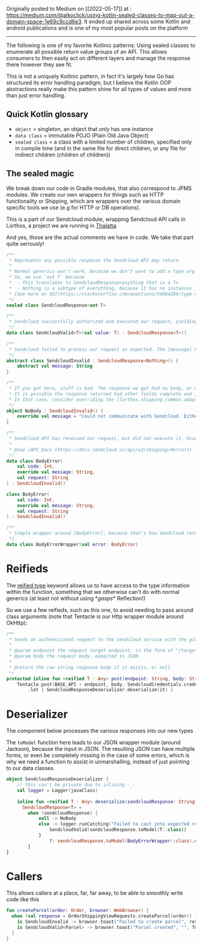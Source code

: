 Originally posted to Medium on [[2022-05-17]] at : https://medium.com/@alkoclick/using-kotlin-sealed-classes-to-map-out-a-domain-space-1e69c9ccd6e3. It ended up shared across some Kotlin and android publications and is one of my most popular posts on the platform

---

The following is one of my favorite Kotlinic patterns: Using sealed classes to enumerate all possible return value groups of an API. This allows consumers to then easily act on different layers and manage the response there however they see fit.

This is not a uniquely Kotlinic pattern, in fact it's largely how Go has structured its error handling paradigm, but I believe the Kotlin OOP abstractions really make this pattern shine for all types of values and more than just error handling.

## Quick Kotlin glossary

-   `object` = singleton, an object that only has one instance
-   `data class` = immutable POJO (Plain Old Java Object)
-   `sealed class` = a class with a limited number of children, specified only in compile time (and in the same file for direct children, or any file for indirect children (children of children))

## The sealed magic

We break down our code in Gradle modules, that also correspond to JPMS modules. We create our own wrappers for things such as HTTP functionality or Shipping, which are wrappers over the various domain specific tools we use (e.g for HTTP or DB operations).

This is a part of our Sendcloud module, wrapping Sendcloud API calls in Lorthos, a project we are running in [Thalatta](https://thalatta.io/).

And yes, those are the actual comments we have in code. We take that part quite seriously!

```kotlin
/**  
 * Represents any possible response the Sendcloud API may return  
 *  
 * Normal generics won't work, because we don't want to add a type arg to all children (e.g the Singleton [NoBody])  
 * So, we use `out T` because  
 *  - This translates to SendcloudResponse<anything that is a T>  
 *  - Nothing is a subtype of everything, because it has no instances     
 * [See more on SO](https://stackoverflow.com/questions/54804289/type-safe-usage-of-generic-sealed-classes)  
 */  
sealed class SendcloudResponse<out T>

/**  
 * Sendcloud successfully authorized and executed our request, yielding the response [value]  
 */  
data class SendcloudValid<T>(val value: T) : SendcloudResponse<T>()

/**  
 * Sendcloud failed to process our request as expected. The [message] has more, human-readable, info  
 */  
abstract class SendcloudInvalid : SendcloudResponse<Nothing>() { 
	abstract val message: String  
}

/**  
 * If you got here, stuff is bad. The response we got had no body, or we didn't get a response at all.  
 * It is possible the response returned had other fields complete and just not the body.  
 * In that case, consider overriding the [lorthos.shipping.common.adapter.SendcloudResponseDeserializer.deserialize] logic  
 */  
object NoBody : SendcloudInvalid() { 
	override val message = "Could not communicate with Sendcloud. Either Lorthos did not properly create a request, or Sendcloud API is unavailable"  
}

/**  
 * Sendcloud API has received our request, but did not execute it. Usually 400 or 401  
 *  
 * @see [API Docs (https://docs.sendcloud.sc/api/v2/shipping/#errors)  
 */  
data class BodyError(  
    val code: Int,  
    override val message: String,  
    val request: String  
) : SendcloudInvalid()

class BodyError(  
    val code: Int,  
    override val message: String,  
    val request: String  
) : SendcloudInvalid()

/**  
 * Simple wrapper around [BodyError], because that's how Sendcloud returns it initially  
 */  
data class BodyErrorWrapper(val error: BodyError)
```

# Reifieds

The [reified type](https://kotlinlang.org/docs/inline-functions.html#reified-type-parameters) keyword allows us to have access to the type information within the function, something that we otherwise can't do with normal generics (at least not without using \**gasps*\* Reflection!)

So we use a few reifieds, such as this one, to avoid needing to pass around class arguments (note that Tentacle is our Http wrapper module around OkHttp):

```kotlin
/**  
 * Sends an authenticated request to the Sendcloud service with the given body  
 *  
 * @param endpoint the request target endpoint, in the form of "/target"  
 * @param body the request body, expected in JSON  
 *  
 * @return the raw string response body if it exists, or null  
 */  
protected inline fun <reified T : Any> post(endpoint: String, body: String): SendcloudResponse<T> =  
    Tentacle.post(BASE_API + endpoint, body, SendcloudCredentials.credentials, Headers.contentJson)  
        .let { SendcloudResponseDeserializer.deserialize(it) }
```

# Deserializer

The component below processes the various responses into our new types

The `toModel` function here leads to our JSON wrapper module (around Jackson), because the input in JSON. The resulting JSON can have multiple forms, or even be completely missing in the case of some errors, which is why we need a function to assist in unmarshalling, instead of just pointing to our data classes. 

```kotlin
object SendcloudResponseDeserializer {  
    // this can't be private due to inlining -_-  
    val logger = Logger(javaClass)
    
	inline fun <reified T : Any> deserialize(sendcloudResponse: String?): 
	  SendcloudResponse<T> =  
        when (sendcloudResponse) {  
            null -> NoBody  
            else -> logger.runCatching("Failed to cast into expected response type, falling back to Sendcloud error") {  
                SendcloudValid(sendcloudResponse.toModel(T::class))  
            }  
                ?: sendcloudResponse.toModel(BodyErrorWrapper::class).error  
        }  
}
```


# Callers

This allows callers at a place, far, far away, to be able to smoothly write code like this

```kotlin
fun createParcel(order: Order, browser: WebBrowser) { 
  when (val response = OrderShippingViewRequests.createParcel(order)) {  
    is SendcloudInvalid -> browser.toast("Failed to create parcel", response.message, ToastClass.ERROR, autohide = false)  
    is SendcloudValid<Parcel> -> browser.toast("Parcel created", "", ToastClass.SUCCESS)  
  }  
}
```
